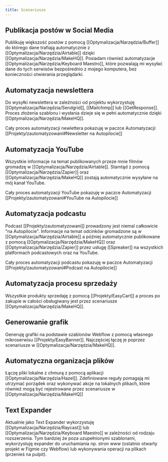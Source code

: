 ```yaml
---
title: Scenariusze
---
```


## Publikacja postów w Social Media
Publikuję większość postów z pomocą [[Optymalizacja/Narzędzia/Buffer]] do którego dane trafiają automatycznie z [[Optymalizacja/Narzędzia/Airtable]] dzięki [[Optymalizacja/Narzędzia/MakeHQ]]. Posiadam również automatyzacje [[Optymalizacja/Narzędzia/Keyboard Maestro]], które pozwalają mi wysyłać dane do tych serwisów bezpośrednio z mojego komputera, bez konieczności otwierania przeglądarki. 

## Automatyzacja newslettera
Do wysyłki newslettera w zależności od projektu wykorzystuję [[Optymalizacja/Narzędzia/Sendgrid]], [[Mailchimp]] lub [[GetResponse]]. Proces złożenia szablonu i wysłania dzieje się w pełni automatycznie dzięki [[Optymalizacja/Narzędzia/MakeHQ]].

Cały proces automatyzacji newlettera pokazuję w paczce Automatyzacji:  [[Projekty/zautomatyzowani#Newsletter na Autopilocie]]

## Automatyzacja YouTube
Wszystkie informacje na temat publikowanych przeze mnie filmów gromadzę w [[Optymalizacja/Narzędzia/Airtable]]. Stamtąd z pomocą [[Optymalizacja/Narzędzia/Zapier]] oraz [[Optymalizacja/Narzędzia/MakeHQ]] zostają automatycznie wysyłane na mój kanał YouTube.

Cały proces automatyzacji YouTube pokazuję w paczce Automatyzacji [[Projekty/zautomatyzowani#YouTube na Autopilocie]]

## Automatyzacja podcastu
Podcast [[Projekty/zautomatyzowani]] prowadzony jest niemal całkowicie "na Autopilocie". Informacje na temat odcinków gromadzone są w [[Optymalizacja/Narzędzia/Airtable]] a później automatycznie publikowane z pomocą [[Optymalizacja/Narzędzia/MakeHQ]] oraz [[Optymalizacja/Narzędzia/Zapier]] przez usługę [[Spreaker]] na wszystkich platformach podcastowych oraz na YouTube.

Cały proces automatyzacji podcastu pokazuję w paczce Automatyzacji
[[Projekty/zautomatyzowani#Podcast na Autopilocie]]

## Automatyzacja procesu sprzedaży
Wszystkie produkty sprzedaję z pomocą [[Projekty/EasyCart]] a proces po zakupie w całości obsługiwany jest przez scenariusze [[Optymalizacja/Narzędzia/MakeHQ]].

## Generowanie grafik
Generuję grafiki na podstawie szablonów Webflow z pomocą własnego mikroserwisu [[Projekty/EasyBanner]]. Najczęściej łączę je poprzez scenariusze w [[Optymalizacja/Narzędzia/MakeHQ]].

## Automatyczna organizacja plików
Łączę pliki lokalne z chmurą z pomocą aplikacji [[Optymalizacja/Narzędzia/Hazel]]. Zdefiniowane reguły pomagają mi utrzymać porządek oraz wykonywać akcje na lokalnych plikach, które również mogą być rejestrowane przez scenariusze w [[Optymalizacja/Narzędzia/MakeHQ]]

## Text Expander
Aktualnie jako Text Expander wykorzystuję [[Optymalizacja/Narzędzia/Raycast]] lub [[Optymalizacja/Narzędzia/Keyboard Maestro]] w zależności od rodzaju rozszerzenia. Tym bardziej że poza uzupełnionymi szablonami, wykorzystuję expander do uruchamiania np. stron www (ostatnio otwarty projekt w Figmie czy Webflow) lub wykonywania operacji na plikach (przenieś na pulpit).